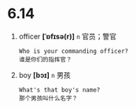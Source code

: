 # 6.14


1. officer **[ˈɒfɪsə(r)]** `n` 官员；警官
    ```
    Who is your commanding officer?
    谁是你们的指挥官？
    ```

2. boy **[bɔɪ]** `n` 男孩
    ```
    What's that boy's name?
    那个男孩叫什么名字？
    ```
